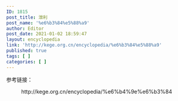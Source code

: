 ```yaml
---
ID: 1815
post_title: 泄利
post_name: '%e6%b3%84%e5%88%a9'
author: Editor
post_date: 2021-01-02 18:59:47
layout: encyclopedia
link: 'http://kege.org.cn/encyclopedia/%e6%b3%84%e5%88%a9'
published: true
tags: [ ]
categories: [ ]
---
```

<!-- wp:paragraph -->
<p>参考链接：</p>
<!-- /wp:paragraph -->

<!-- wp:embed {"url":"http://kege.org.cn/encyclopedia/%e6%b4%9e%e6%b3%84","type":"wp-embed","providerNameSlug":"kege-org-cn","className":""} -->
<figure class="wp-block-embed is-type-wp-embed is-provider-kege-org-cn wp-block-embed-kege-org-cn"><div class="wp-block-embed__wrapper">
http://kege.org.cn/encyclopedia/%e6%b4%9e%e6%b3%84
</div></figure>
<!-- /wp:embed -->